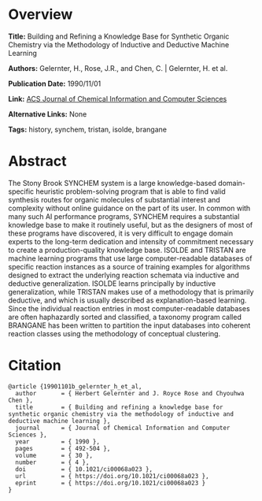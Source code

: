 # Overview
**Title:**
Building and Refining a Knowledge Base for Synthetic Organic Chemistry via the Methodology of Inductive and Deductive Machine Learning

**Authors:**
Gelernter, H., Rose, J.R., and Chen, C. |
Gelernter, H. et al.

**Publication Date:**
1990/11/01

**Link:**
[ACS Journal of Chemical Information and Computer Sciences](https://pubs.acs.org/doi/10.1021/ci00068a023)

**Alternative Links:**
None

**Tags:**
history, synchem, tristan, isolde, brangane


# Abstract
The Stony Brook SYNCHEM system is a large knowledge-based domain-specific heuristic problem-solving program that is able to find valid synthesis routes for organic molecules of substantial interest and complexity without online guidance on the part of its user.
In common with many such AI performance programs, SYNCHEM requires a substantial knowledge base to make it routinely useful, but as the designers of most of these programs have discovered, it is very difficult to engage domain experts to the long-term dedication and intensity of commitment necessary to create a production-quality knowledge base.
ISOLDE and TRISTAN are machine learning programs that use large computer-readable databases of specific reaction instances as a source of training examples for algorithms designed to extract the underlying reaction schemata via inductive and deductive generalization.
ISOLDE learns principally by inductive generalization, while TRISTAN makes use of a methodology that is primarily deductive, and which is usually described as explanation-based learning.
Since the individual reaction entries in most computer-readable databases are often haphazardly sorted and classified, a taxonomy program called BRANGANE has been written to partition the input databases into coherent reaction classes using the methodology of conceptual clustering.


# Citation
```
@article {19901101b_gelernter_h_et_al,
  author       = { Herbert Gelernter and J. Royce Rose and Chyouhwa Chen },
  title        = { Building and refining a knowledge base for synthetic organic chemistry via the methodology of inductive and deductive machine learning },
  journal      = { Journal of Chemical Information and Computer Sciences },
  year         = { 1990 },
  pages        = { 492-504 },
  volume       = { 30 },
  number       = { 4 },
  doi          = { 10.1021/ci00068a023 },
  url          = { https://doi.org/10.1021/ci00068a023 },
  eprint       = { https://doi.org/10.1021/ci00068a023 }
}
```
